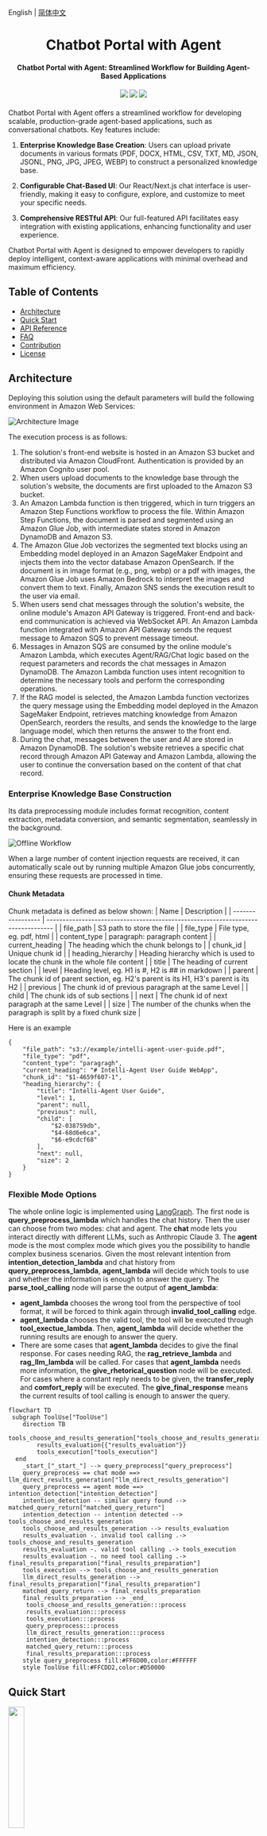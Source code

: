 English | [简体中文](README_zh-cn.md)


<h1 align="center">
  Chatbot Portal with Agent
</h1>
<h4 align="center">Chatbot Portal with Agent: Streamlined Workflow for Building Agent-Based Applications</h4>
<div align="center">
  <h4>
    <a href="https://github.com/aws-samples/Intelli-Agent/commits/main/stargazers"><img src="https://img.shields.io/github/stars/aws-samples/Intelli-Agent.svg?style=plasticr"></a>
    <a href="https://github.com/aws-samples/Intelli-Agent/actions/workflows/pull-request-lint.yml"><img src="https://github.com/aws-samples/Intelli-Agent/actions/workflows/pull-request-lint.yml/badge.svg"></a>
    <a href="https://opensource.org/license/apache-2-0"><img src="https://img.shields.io/badge/License-Apache%202.0-yellow.svg"></a>
  </h4>
</div>

Chatbot Portal with Agent offers a streamlined workflow for developing scalable, production-grade agent-based applications, such as conversational chatbots. Key features include:

1. **Enterprise Knowledge Base Creation**: Users can upload private documents in various formats (PDF, DOCX, HTML, CSV, TXT, MD, JSON, JSONL, PNG, JPG, JPEG, WEBP) to construct a personalized knowledge base.

2. **Configurable Chat-Based UI**: Our React/Next.js chat interface is user-friendly, making it easy to configure, explore, and customize to meet your specific needs.

3. **Comprehensive RESTful API**: Our full-featured API facilitates easy integration with existing applications, enhancing functionality and user experience.

Chatbot Portal with Agent is designed to empower developers to rapidly deploy intelligent, context-aware applications with minimal overhead and maximum efficiency.

## Table of Contents
- [Architecture](#architecture)
- [Quick Start](#quick-start)
- [API Reference](#api-reference)
- [FAQ](#FAQ)
- [Contribution](#Contribution)
- [License](#license)

## Architecture
Deploying this solution using the default parameters will build the following environment in Amazon Web Services:

![Architecture Image](docs/images/intelli-agent-arch.png)

The execution process is as follows:

1. The solution's front-end website is hosted in an Amazon S3 bucket and distributed via Amazon CloudFront. Authentication is provided by an Amazon Cognito user pool.
2. When users upload documents to the knowledge base through the solution's website, the documents are first uploaded to the Amazon S3 bucket.
3. An Amazon Lambda function is then triggered, which in turn triggers an Amazon Step Functions workflow to process the file. Within Amazon Step Functions, the document is parsed and segmented using an Amazon Glue Job, with intermediate states stored in Amazon DynamoDB and Amazon S3.
4. The Amazon Glue Job vectorizes the segmented text blocks using an Embedding model deployed in an Amazon SageMaker Endpoint and injects them into the vector database Amazon OpenSearch. If the document is in image format (e.g., png, webp) or a pdf with images, the Amazon Glue Job uses Amazon Bedrock to interpret the images and convert them to text. Finally, Amazon SNS sends the execution result to the user via email.
5. When users send chat messages through the solution's website, the online module's Amazon API Gateway is triggered. Front-end and back-end communication is achieved via WebSocket API. An Amazon Lambda function integrated with Amazon API Gateway sends the request message to Amazon SQS to prevent message timeout.
6. Messages in Amazon SQS are consumed by the online module's Amazon Lambda, which executes Agent/RAG/Chat logic based on the request parameters and records the chat messages in Amazon DynamoDB. The Amazon Lambda function uses intent recognition to determine the necessary tools and perform the corresponding operations.
7. If the RAG model is selected, the Amazon Lambda function vectorizes the query message using the Embedding model deployed in the Amazon SageMaker Endpoint, retrieves matching knowledge from Amazon OpenSearch, reorders the results, and sends the knowledge to the large language model, which then returns the answer to the front end.
8. During the chat, messages between the user and AI are stored in Amazon DynamoDB. The solution's website retrieves a specific chat record through Amazon API Gateway and Amazon Lambda, allowing the user to continue the conversation based on the content of that chat record.

### Enterprise Knowledge Base Construction
Its data preprocessing module includes format recognition, content extraction, metadata conversion, and semantic segmentation, seamlessly in the background.

![Offline Workflow](docs/images/intelli-agent-kb-etl.png)

When a large number of content injection requests are received, it can automatically scale out by running multiple Amazon Glue jobs concurrently, ensuring these requests are processed in time.

#### Chunk Metadata
Chunk metadata is defined as below shown:
| Name              | Description                                                                      |
| ----------------- | -------------------------------------------------------------------------------- |
| file_path         | S3 path to store the file                                                        |
| file_type         | File type, eg. pdf, html                                                         |
| content_type      | paragraph: paragraph content                                                     |
| current_heading   | The heading which the chunk belongs to                                           |
| chunk_id          | Unique chunk id                                                                  |
| heading_hierarchy | Heading hierarchy which is used to locate the chunk in the whole file content    |
| title             | The heading of current section                                                   |
| level             | Heading level, eg. H1 is #, H2 is ## in markdown                                 |
| parent            | The chunk id of parent section, eg. H2's parent is its H1, H3's parent is its H2 |
| previous          | The chunk id of previous paragraph at the same Level                             |
| child             | The chunk ids of sub sections                                                    |
| next              | The chunk id of next paragraph at the same Level                                 |
| size              | The number of the chunks when the paragraph is split by a fixed chunk size       |

Here is an example

```
{
	"file_path": "s3://example/intelli-agent-user-guide.pdf",
	"file_type": "pdf",
	"content_type": "paragragh",
	"current_heading": "# Intelli-Agent User Guide WebApp",
	"chunk_id": "$1-4659f607-1",
	"heading_hierarchy": {
		"title": "Intelli-Agent User Guide",
		"level": 1,
		"parent": null,
		"previous": null,
		"child": [
			"$2-038759db",
			"$4-68d6e6ca",
			"$6-e9cdcf68"
		],
		"next": null,
		"size": 2
	}
}

```

### Flexible Mode Options

The whole online logic is implemented using [LangGraph](https://langchain-ai.github.io/langgraph/). The first node is **query_preprocess_lambda** which 
handles the chat history. Then the user can choose from two modes: 
chat and agent. The **chat** mode lets you interact directly 
with different LLMs, such as Anthropic Claude 3. 
The **agent** mode is the most 
complex mode which gives you the possibility to handle complex business 
scenarios. Given the most relevant intention from **intention_detection_lambda** 
and chat history from **query_preprocess_lambda**, **agent_lambda** 
will decide which tools to use and whether the information is enough 
to answer the query. The **parse_tool_calling** node will parse the 
output of **agent_lambda**: 

* **agent_lambda** chooses the wrong tool 
from the perspective of tool format, it will be 
forced to think again through **invalid_tool_calling** edge. 
* **agent_lambda** chooses the valid tool, the tool will be executed 
through **tool_exectue_lambda**. Then, **agent_lambda** will decide 
whether the running results are enough to answer the query.
* There are some cases that **agent_lambda** decides to give the final
response. For cases needing RAG, the **rag_retrieve_lambda** and 
**rag_llm_lambda** will be called. For cases that **agent_lambda** 
needs more information, the **give_rhetorical_question** node will 
be executed. For cases where a constant reply needs to be given, the 
**transfer_reply** and **comfort_reply** will be executed. The 
**give_final_response** means the current results of tool calling 
is enough to answer the query.

```mermaid
flowchart TD
 subgraph ToolUse["ToolUse"]
    direction TB
        tools_choose_and_results_generation["tools_choose_and_results_generation"]
        results_evaluation{{"results_evaluation"}}
        tools_execution["tools_execution"]
  end
    _start_["_start_"] --> query_preprocess["query_preprocess"]
    query_preprocess == chat mode ==> llm_direct_results_generation["llm_direct_results_generation"]
    query_preprocess == agent mode ==> intention_detection["intention_detection"]
    intention_detection -- similar query found --> matched_query_return["matched_query_return"]
    intention_detection -- intention detected --> tools_choose_and_results_generation
    tools_choose_and_results_generation --> results_evaluation
    results_evaluation -. invalid tool calling .-> tools_choose_and_results_generation
    results_evaluation -. valid tool calling .-> tools_execution
    results_evaluation -. no need tool calling .-> final_results_preparation["final_results_preparation"]
    tools_execution --> tools_choose_and_results_generation
    llm_direct_results_generation --> final_results_preparation["final_results_preparation"]
    matched_query_return --> final_results_preparation
    final_results_preparation --> _end_
     tools_choose_and_results_generation:::process
     results_evaluation:::process
     tools_execution:::process
     query_preprocess:::process
     llm_direct_results_generation:::process
     intention_detection:::process
     matched_query_return:::process
     final_results_preparation:::process
    style query_preprocess fill:#FF6D00,color:#FFFFFF
    style ToolUse fill:#FFCDD2,color:#D50000
```

## Quick Start

[<img src="https://aws-gcr-solutions.s3.cn-north-1.amazonaws.com.cn/intelli-agent/images/logo.jpg" width="25%">](https://aws-gcr-solutions.s3.cn-north-1.amazonaws.com.cn/intelli-agent/videos/intelli-agent-deployment.mp4 "Intelli-Agent Deployment")

Follow these steps to get started:

1. [Prerequisites](#prerequisites)
2. [Deployment](#Deployment)

### Prerequisites

**Step 1**: Install the required dependencies

Execute following commands to install dependencies such as Python, Git, npm, docker and create a service linked role for Amazon OpenSearch service. You can skip this step if they are already installed.
The `setup_env.sh` script is adapted for Amazon Linux 2023. If you are using other operating systems, please manually install these dependencies.


```bash
wget https://raw.githubusercontent.com/aws-samples/Intelli-Agent/dev/source/script/setup_env.sh
sh setup_env.sh
```

**Step 2**: Install the AWS CLI 

Execute the following command to install the AWS CLI if it is not installed.

```bash
curl "https://awscli.amazonaws.com/awscli-exe-linux-x86_64.zip" -o "awscliv2.zip"
unzip awscliv2.zip
sudo ./aws/install
```

You can execute the following command to check the AWS CLI version:

```bash
aws --version
```

### Deployment

To deploy the solution, follow these steps:

**Step 1**: Clone the GitHub repository

```bash
git clone git@github.com:aws-samples/Intelli-Agent.git
```

**Step 2**: Navigate to the `source/infrastructure` directory

```bash
cd Intelli-Agent/source/infrastructure
```

**Step 3**: Install the project dependencies

```bash
npm install
```

**Step 4**: Run the configuration command to set up the solution with the desired features:

```bash
npm run config
```

You will be prompted to enter the following information:

- **Prefix**: A prefix for the solution stack name. This prefix will be added to all resources created by the solution.
- **SubEmail**: The email address to receive notifications.
- **KnowledgeBase**: Enable or disable the knowledge base feature.
- **KnowledgeBaseType**: Select the type of knowledge base to enable.
- **Chat**: Enable or disable the chat feature.
- **Connect**: Enable or disable the integration with Amazon Connect, it can answer the question from Amazon Connect.
- **Model**: Select the model to use for the solution.
- **UI**: Enable or disable the UI feature.

After entering the information, the configuration file `config.json` will be generated in the `source/infrastructure/bin` directory. You can rerun the `npm run config` command or modify this file to customize the solution configuration.

**Step 5**: Prepare the required deployment resources, including the frontend and model assets

```bash
npm run build
```

**Step 6**: (Optional) Bootstrap AWS CDK on the target account and region

If this is the first time your account is using CDK to deploy resources, please refer to [this document](https://docs.aws.amazon.com/cdk/v2/guide/bootstrapping-env.html) for CDK bootstrap.

```bash
npx cdk bootstrap aws://<Your AWS account ID>/<AWS region>
```

**Step 7**: Deploy the solution

```bash
npx cdk deploy
```

**Step 8**: Confirm the deployment

After deployment, you can find a stack containing `intelli-agent` in the CloudFormation console. On the Output tab of the stack, you can find key solution information, commonly explained as follows:

| Name                     | Description                                                                            |
| ------------------------ | -------------------------------------------------------------------------------------- |
| WebPortalURL             | Link to the Intelli-Agent frontend website.                                            |
| APIEndpointAddress       | RESTful API endpoint address primarily used for data preprocessing, chat history, etc. |
| WebSocketEndpointAddress | WebSocket API endpoint address primarily used for chat functionality.                  |


### Updating an Existing Deployment

You can update an existing deployment following these steps:

**Step 1**: Navigate to the `source/infrastructure` directory

```bash
cd Intelli-Agent/source/infrastructure
```

**Step 2**: Adjust the configuration

Rerun the `npm run config` command, or modify the config.json located under the `source/infrastructure/bin` directory.

Sample config.json:

```json
{
  "prefix": "",
  "email": "your-email@amazon.com",
  "deployRegion": "us-east-1",
  "knowledgeBase": {
    "enabled": false,
    "knowledgeBaseType": {
      "intelliAgentKb": {
        "enabled": true,
        "email": "support@example.com",
        "vectorStore": {
          "opensearch": {
            "enabled": true,
            "useCustomDomain": false,
            "customDomainEndpoint": ""
          }
        },
        "knowledgeBaseModel": {
          "enabled": true,
          "ecrRepository": "intelli-agent-knowledge-base",
          "ecrImageTag": "latest"
        }
      }
    }
  },
  "chat": {
    "enabled": true,
    "bedrockRegion": "us-east-1",
    "amazonConnect": {
      "enabled": true
    }
  },
  "model": {
    "embeddingsModels": [
      {
        "provider": "sagemaker",
        "name": "bce-embedding-and-bge-reranker",
        "commitId": "43972580a35ceacacd31b95b9f430f695d07dde9",
        "dimensions": 1024,
        "default": true
      }
    ],
    "llms": [
      {
        "provider": "bedrock",
        "name": "anthropic.claude-3-sonnet-20240229-v1:0"
      }
    ],
    "modelConfig": {
      "modelAssetsBucket": "intelli-agent-models-078604973627-us-west-2"
    }
  },
  "ui": {
    "enabled": true
  },
  "federatedAuth": {
    "enabled": true,
    "provider": {
      "cognito": {
        "enabled": true
      },
      "authing": {
        "enabled": false
      }
    }
  }
}
```

**Step 3**: (Optional) If you wish to create new sagemaker models, or update frontend assets, run the following command:

```bash
npm run build
```

**Step 4**: Execute the following command to update the deployment:

```bash
aws ecr-public get-login-password --region us-east-1 | docker login --username AWS --password-stdin public.ecr.aws
npx cdk deploy
```

### Uninstalling the Solution

To uninstall the solution, follow these steps:

1. Log in to the AWS Management Console and navigate to the CloudFormation page.
2. Select the stack that contains the keyword `intelli-agent`.
3. Click on the Delete button to initiate the deletion process.


## Feature Overview

![Portal](docs/images/portal-ui.png)

### 1. Large Language Model Switching
Currently supports the following LLMs:
- Claude3 Haiku
- Claude3 Sonnet
- Claude3.5 Sonnet

### 2. Chat Window
The chat area consists of two main functionalities: Chatbot and History.
The Chatbot can initiate a new conversation based on supported LLM models.
History -> The chat history ID that needs to be restarted will display past chat records on the page. Users can continue their conversation based on it.

![KB](docs/images/chat-history-ui.png)

### 3. Document Library (Knowledge Base)
The Document Library (required for RAG) currently supports document creation (one upload at a time) and deletion (multiple deletions at a time).
- Supports 12 document formats: pdf, docx, txt, csv, jsonl, json, html, md, png, jpg, jpeg, webp
- UI upload document size limit: 10MB

Tips:
- If users repeatedly upload the same document name, the backend will overwrite it with the latest document.
- Create Document -> After selecting the file and clicking upload, the backend operation is divided into two parts: document upload and offline processing. Only when both are completed will the status bar display "Completed".
- Example:
![KB](docs/images/kb-ui.png)

### 4. User Management
The current username is displayed in the upper right corner. Click "Logout" to log out.

### 5. Interface Display Language Switching
Currently supports Simplified Chinese and English.


## API Reference
After CDK deployment, you can use a HTTP client such as Postman/cURL to invoke the API by following below API schema. 
- [LLM API Schema](https://github.com/aws-samples/Intelli-Agent/blob/main/docs/LLM_API_SCHEMA.md): send question to LLM and get a response.
- [ETL API Schema](https://github.com/aws-samples/Intelli-Agent/blob/main/docs/ETL_API_SCHEMA.md): upload knowledge to the vector database.
- [AOS API Schema](https://github.com/aws-samples/Intelli-Agent/blob/main/docs/AOS_API_SCHEMA.md): search data in the vector database.


## FAQ

### Current Model Selection for Each Processing Stage
The current models used in each stage are as follows, selected based on internal team testing and current effectiveness. Customers can customize and replace these models. Detailed model replacement is available.

| Function  | Model              |
| --------- | ------------------ |
| Rerank    | BGE-reranker-large |
| Embedding | BCE                |
| LLM       | Claude3/Claude3.5  |

### How to Get Support
Get support by creating an issue on GitHub.

### After Deployment, How to Get Initial Username and Password
During CDK deployment, you specified the SubEmail parameter, which is the email address used for receiving notifications. After a successful CDK deployment, the initial username and password will be sent to this email.

### How Documents are Split
Documents of various types are first converted to Markdown format and then split based on paragraphs. If the split paragraphs exceed the maximum token limit (default is 500, customizable in glue-job-script.py), they are split again. The split text blocks and metadata are recorded in an S3 bucket and injected into the vector database after vectorization.

To inject intent data into your system, follow these steps:



## Testing
For detailed test information, please refer to the [Test Doc](https://github.com/aws-samples/Intelli-Agent/blob/dev/tests/README.md)

## Cost
See [COST](COST.md) for more information.

## Contribution
See [CONTRIBUTING](CONTRIBUTING.md#security-issue-notifications) for more information.

## License
This project is licensed under the Apache-2.0 License.
